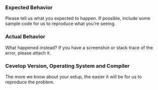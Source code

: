 ### Expected Behavior

Please tell us what you expected to happen. If possible, include some sample code for us to reproduce what you're seeing.

### Actual Behavior

What happened instead? If you have a screenshot or stack trace of the error, please attach it.

### Cevelop Version, Operating System and Compiler

The more we know about your setup, the easier it will be for us to reproduce the problem.
